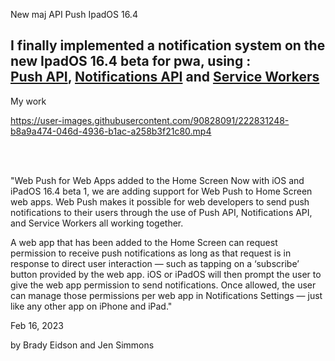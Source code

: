 New maj API Push IpadOS 16.4 

<h2>I finally implemented a notification system on the new IpadOS 16.4 beta for pwa, using : <br> <a href="https://developer.mozilla.org/en-US/docs/Web/API/Push_API">Push API</a>, <a href="https://developer.mozilla.org/en-US/docs/Web/API/Notifications_API">Notifications API</a> and <a href="https://developer.mozilla.org/en-US/docs/Web/API/Service_Worker_API">Service Workers</a></h2>

My work

https://user-images.githubusercontent.com/90828091/222831248-b8a9a474-046d-4936-b1ac-a258b3f21c80.mp4

<br><br>
<p>
"Web Push for Web Apps added to the Home Screen
Now with iOS and iPadOS 16.4 beta 1, we are adding support for Web Push to Home Screen web apps. Web Push makes it possible for web developers to send push notifications to their users through the use of Push API, Notifications API, and Service Workers all working together.

A web app that has been added to the Home Screen can request permission to receive push notifications as long as that request is in response to direct user interaction — such as tapping on a ‘subscribe’ button provided by the web app. iOS or iPadOS will then prompt the user to give the web app permission to send notifications. Once allowed, the user can manage those permissions per web app in Notifications Settings — just like any other app on iPhone and iPad."


Feb 16, 2023

by Brady Eidson and Jen Simmons
</p>

